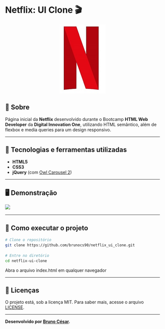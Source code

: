 # Netflix: UI Clone 🎬
<p align="center">
	<img src="img/netflix-logo.jpg" alt="Netflix: UI Clone" title="Netflix: UI Clone">
</p>

## 📖 Sobre
Página inicial da **Netflix** desenvolvido durante o Bootcamp **HTML Web Developer** da **Digital Innovation One**, utilizando HTML semântico, além de flexbox e media queries para um design responsivo.

---

## 🚀 Tecnologias e ferramentas utilizadas
- **HTML5**
- **CSS3**
- **jQuery** (com [Owl Carousel 2](https://owlcarousel2.github.io/OwlCarousel2/))

---

## 🖥️ Demonstração

![](xxxxxxxx)

---

## 🔧 Como executar o projeto
```bash
# Clone o repositório
git clone https://github.com/brunocs90/netflix_ui_clone.git

# Entre no diretório
cd netflix-ui-clone
```

Abra o arquivo index.html em qualquer navegador

---

## 📝 Licenças

O projeto está, sob a licença MIT. Para saber mais, acesse o arquivo [LICENSE](https://github.com/brunocs90/netflix_ui_clone/blob/main/LICENSE).

---
**Desenvolvido por [Bruno César](https://github.com/brunocs90).**

